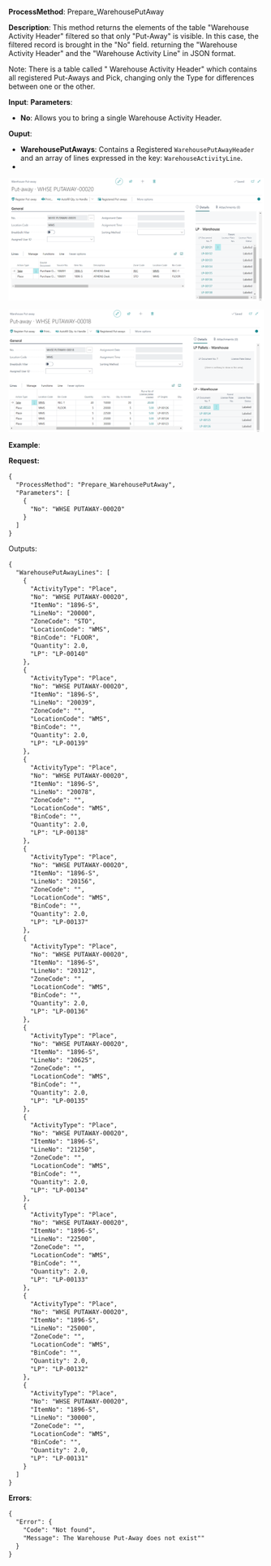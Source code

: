 **ProcessMethod**: Prepare_WarehousePutAway

**Description**:
This method returns the elements of the table "Warehouse Activity Header" filtered so that only "Put-Away" is visible. In this case, the filtered record is brought in the "No" field. returning the "Warehouse Activity Header" and the "Warehouse Activity Line" in JSON format.

Note: There is a table called " Warehouse Activity Header" which contains all registered Put-Aways and Pick, changing only the Type for differences between one or the other.

**Input**:
**Parameters**: 
-	**No**: Allows you to bring a single Warehouse Activity Header. 

**Ouput**:  

-	**WarehousePutAways**: Contains a Registered `WarehousePutAwayHeader` and an array of lines expressed in the key: `WarehouseActivityLine`.
-	
 
![image.png](/.attachments/image-50a3934e-aff3-4527-9959-7bcb2b47125a.png)

![image.png](/.attachments/image-cf694d91-f263-4aee-90ab-805814040a8b.png)


**Example**:

**Request:**

```
{
  "ProcessMethod": "Prepare_WarehousePutAway",
  "Parameters": [
    {
      "No": "WHSE PUTAWAY-00020"
    }
  ]
}
```

Outputs:

```
{
  "WarehousePutAwayLines": [
    {
      "ActivityType": "Place",
      "No": "WHSE PUTAWAY-00020",
      "ItemNo": "1896-S",
      "LineNo": "20000",
      "ZoneCode": "STO",
      "LocationCode": "WMS",
      "BinCode": "FLOOR",
      "Quantity": 2.0,
      "LP": "LP-00140"
    },
    {
      "ActivityType": "Place",
      "No": "WHSE PUTAWAY-00020",
      "ItemNo": "1896-S",
      "LineNo": "20039",
      "ZoneCode": "",
      "LocationCode": "WMS",
      "BinCode": "",
      "Quantity": 2.0,
      "LP": "LP-00139"
    },
    {
      "ActivityType": "Place",
      "No": "WHSE PUTAWAY-00020",
      "ItemNo": "1896-S",
      "LineNo": "20078",
      "ZoneCode": "",
      "LocationCode": "WMS",
      "BinCode": "",
      "Quantity": 2.0,
      "LP": "LP-00138"
    },
    {
      "ActivityType": "Place",
      "No": "WHSE PUTAWAY-00020",
      "ItemNo": "1896-S",
      "LineNo": "20156",
      "ZoneCode": "",
      "LocationCode": "WMS",
      "BinCode": "",
      "Quantity": 2.0,
      "LP": "LP-00137"
    },
    {
      "ActivityType": "Place",
      "No": "WHSE PUTAWAY-00020",
      "ItemNo": "1896-S",
      "LineNo": "20312",
      "ZoneCode": "",
      "LocationCode": "WMS",
      "BinCode": "",
      "Quantity": 2.0,
      "LP": "LP-00136"
    },
    {
      "ActivityType": "Place",
      "No": "WHSE PUTAWAY-00020",
      "ItemNo": "1896-S",
      "LineNo": "20625",
      "ZoneCode": "",
      "LocationCode": "WMS",
      "BinCode": "",
      "Quantity": 2.0,
      "LP": "LP-00135"
    },
    {
      "ActivityType": "Place",
      "No": "WHSE PUTAWAY-00020",
      "ItemNo": "1896-S",
      "LineNo": "21250",
      "ZoneCode": "",
      "LocationCode": "WMS",
      "BinCode": "",
      "Quantity": 2.0,
      "LP": "LP-00134"
    },
    {
      "ActivityType": "Place",
      "No": "WHSE PUTAWAY-00020",
      "ItemNo": "1896-S",
      "LineNo": "22500",
      "ZoneCode": "",
      "LocationCode": "WMS",
      "BinCode": "",
      "Quantity": 2.0,
      "LP": "LP-00133"
    },
    {
      "ActivityType": "Place",
      "No": "WHSE PUTAWAY-00020",
      "ItemNo": "1896-S",
      "LineNo": "25000",
      "ZoneCode": "",
      "LocationCode": "WMS",
      "BinCode": "",
      "Quantity": 2.0,
      "LP": "LP-00132"
    },
    {
      "ActivityType": "Place",
      "No": "WHSE PUTAWAY-00020",
      "ItemNo": "1896-S",
      "LineNo": "30000",
      "ZoneCode": "",
      "LocationCode": "WMS",
      "BinCode": "",
      "Quantity": 2.0,
      "LP": "LP-00131"
    }
  ]
}
```

**Errors**:

```
{
  "Error": {
    "Code": "Not found",
    "Message": The Warehouse Put-Away does not exist""
  }
}
```

